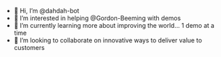 - 👋 Hi, I’m @dahdah-bot
- 👀 I’m interested in helping @Gordon-Beeming with demos
- 🌱 I’m currently learning more about improving the world... 1 demo at a time
- 💞️ I’m looking to collaborate on innovative ways to deliver value to customers

